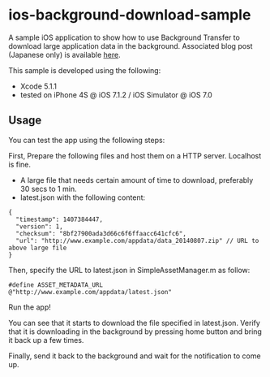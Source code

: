 ios-background-download-sample
==============================

A sample iOS application to show how to use Background Transfer to download large application data in the background.
Associated blog post (Japanese only) is available [here](http://developers.mobage.jp/blog/ios-background-download).

This sample is developed using the following:
- Xcode 5.1.1
- tested on iPhone 4S @ iOS 7.1.2 / iOS Simulator @ iOS 7.0

Usage
-----
You can test the app using the following steps:

First, Prepare the following files and host them on a HTTP server. Localhost is fine.

- A large file that needs certain amount of time to download, preferably 30 secs to 1 min.
- latest.json with the following content:

```
{
  "timestamp": 1407384447,
  "version": 1,
  "checksum": "8bf27900ada3d66c6f6ffaacc641cfc6",
  "url": "http://www.example.com/appdata/data_20140807.zip" // URL to above large file
}
```

Then, specify the URL to latest.json in SimpleAssetManager.m as follow:

```
#define ASSET_METADATA_URL  @"http://www.example.com/appdata/latest.json"
```

Run the app!

You can see that it starts to download the file specified in latest.json. 
Verify that it is downloading in the background by pressing home button and bring it back up a few times.

Finally, send it back to the background and wait for the notification to come up.


